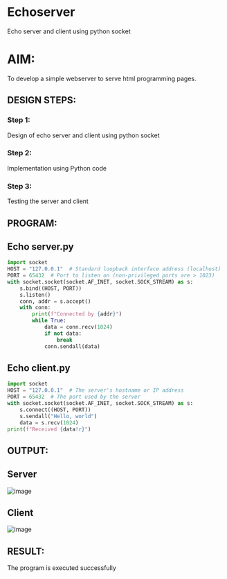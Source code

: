 # Echoserver
Echo server and client using python socket

# AIM:

To develop a simple webserver to serve html programming pages.

## DESIGN STEPS:

### Step 1:

Design of echo server and client using python socket

### Step 2:

Implementation using Python code

### Step 3:

Testing the server and client 

## PROGRAM:
## Echo server.py
``` Python
import socket
HOST = "127.0.0.1"  # Standard loopback interface address (localhost)
PORT = 65432  # Port to listen on (non-privileged ports are > 1023)
with socket.socket(socket.AF_INET, socket.SOCK_STREAM) as s:
    s.bind((HOST, PORT))
    s.listen()
    conn, addr = s.accept()
    with conn:
        print(f"Connected by {addr}")
        while True:
            data = conn.recv(1024)
            if not data:
                break
            conn.sendall(data)
```
## Echo client.py
``` python
import socket
HOST = "127.0.0.1"  # The server's hostname or IP address
PORT = 65432  # The port used by the server
with socket.socket(socket.AF_INET, socket.SOCK_STREAM) as s:
    s.connect((HOST, PORT))
    s.sendall("Hello, world")
    data = s.recv(1024)
print(f"Received {data!r}")
```
## OUTPUT:
## Server
![image](https://github.com/sivaram-R/Echoserver/assets/121165794/6e96b641-8bce-444e-8ca7-5ce13020ea4e)
## Client
![image](https://github.com/sivaram-R/Echoserver/assets/121165794/a6c300e6-55d4-4eb0-b3d2-3dfdf1894b86)

## RESULT:
The program is executed successfully

